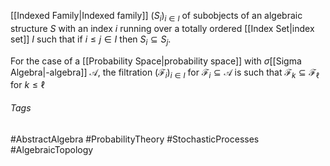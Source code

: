 [[Indexed Family|Indexed family]] $(S_i)_{i\in I}$ of subobjects of an algebraic structure $S$ with an index $i$ running over a totally ordered [[Index Set|index set]] $I$ such that if $i\leq j\in I$ then $S_i\subseteq S_j$.

For the case of a [[Probability Space|probability space]] with $\sigma$[[Sigma Algebra|-algebra]] $\mathcal{A}$, the filtration $(\mathcal{F}_i)_{i\in I}$ for $\mathcal{F}_i\subseteq\mathcal{A}$ is such that $\mathcal{F}_k\subseteq\mathcal{F}_\ell$ for $k\leq\ell$

###### Tags
#AbstractAlgebra  #ProbabilityTheory #StochasticProcesses #AlgebraicTopology 